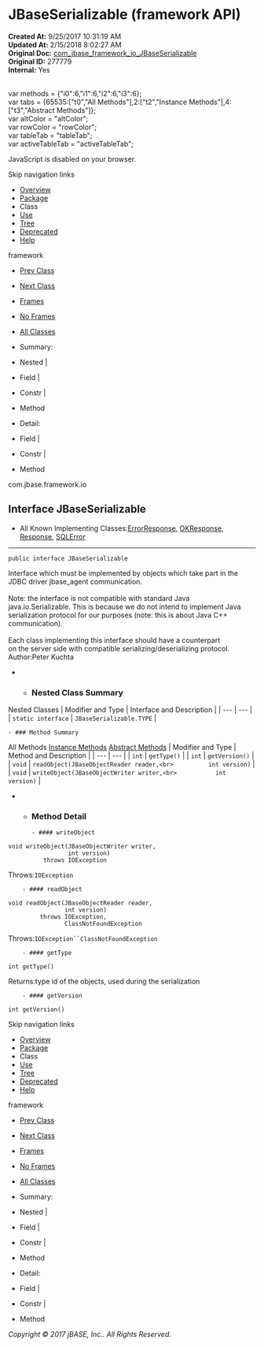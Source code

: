 # JBaseSerializable (framework   API)

**Created At:** 9/25/2017 10:31:19 AM  
**Updated At:** 2/15/2018 8:02:27 AM  
**Original Doc:** [com_jbase_framework_io_JBaseSerializable](https://docs.jbase.com/39220-io/com_jbase_framework_io_JBaseSerializable)  
**Original ID:** 277779  
**Internal:** Yes  

<!--<br>    try {<br>        if (location.href.indexOf('is-external=true') == -1) {<br>            parent.document.title="JBaseSerializable (framework   API)";<br>        }<br>    }<br>    catch(err) {<br>    }<br>//--><br>var methods = {"i0":6,"i1":6,"i2":6,"i3":6};<br>var tabs = {65535:["t0","All Methods"],2:["t2","Instance Methods"],4:["t3","Abstract Methods"]};<br>var altColor = "altColor";<br>var rowColor = "rowColor";<br>var tableTab = "tableTab";<br>var activeTableTab = "activeTableTab";
JavaScript is disabled on your browser.

Skip navigation links

- [Overview](../../../../overview-summary.html)
- [Package](./../com.jbase.framework.io-%28framework---api%29)
- Class
- [Use](./../class-use/uses-of-interface-com.jbase.framework.io.jbaseserializable-%28framework---api%29)
- [Tree](./../com.jbase.framework.io-class-hierarchy-%28framework---api%29)
- [Deprecated](../../../../deprecated-list.html)
- [Help](../../../../help-doc.html)


framework <br>

- [Prev Class](./../jbaseobjectwriter-%28framework---api%29 "interface in com.jbase.framework.io")
- [Next Class](./. "interface in com.jbase.framework.io")


- [Frames](./.)
- [No Frames](./.)


- [All Classes](../../../../allclasses-noframe.html)


<!--<br>  allClassesLink = document.getElementById("allclasses\_navbar\_top");<br>  if(window==top) {<br>    allClassesLink.style.display = "block";<br>  }<br>  else {<br>    allClassesLink.style.display = "none";<br>  }<br>  //-->

- Summary:
- Nested |
- Field |
- Constr |
- Method


- Detail:
- Field |
- Constr |
- Method

com.jbase.framework.io

## Interface JBaseSerializable

- All Known Implementing Classes:[ErrorResponse](./../errorresponse-%28framework---api%29 "class in com.jbase.framework.io"), [OKResponse](./../okresponse-%28framework---api%29 "class in com.jbase.framework.io"), [Response](./../response-%28framework---api%29 "class in com.jbase.framework.io"), [SQLError](./../sqlerror-%28framework---api%29 "class in com.jbase.framework.io")
* * *


```
public interface JBaseSerializable
```

Interface which must be implemented by objects which take part in the<br> JDBC driver  jbase\_agent communication.<br><br> Note: the interface is not compatible with standard Java<br> java.io.Serializable. This is because we do not intend to implement Java<br> serialization protocol for our purposes (note: this is about Java  C++ communication).<br><br> Each class implementing this interface should have a counterpart<br> on the server side with compatible serializing/deserializing protocol.
Author:Peter Kuchta

- - ### Nested Class Summary


Nested Classes | Modifier and Type | Interface and Description |
| --- | --- |
| `static interface` | `JBaseSerializable.TYPE`  |


    - ### Method Summary


All Methods [Instance Methods](javascript:show%282%29;) [Abstract Methods](javascript:show%284%29;) | Modifier and Type | Method and Description |
| --- | --- |
| `int` | `getType()`  |
| `int` | `getVersion()`  |
| `void` | `readObject(JBaseObjectReader reader,<br>          int version)`  |
| `void` | `writeObject(JBaseObjectWriter writer,<br>           int version)`  |

- - ### Method Detail

        - #### writeObject

```
void writeObject(JBaseObjectWriter writer,
                 int version)
          throws IOException
```
Throws:`IOException`


        - #### readObject

```
void readObject(JBaseObjectReader reader,
                int version)
         throws IOException,
                ClassNotFoundException
```
Throws:`IOException``ClassNotFoundException`


        - #### getType

```
int getType()
```
Returns:type id of the objects, used during the serialization


        - #### getVersion

```
int getVersion()
```

Skip navigation links

- [Overview](../../../../overview-summary.html)
- [Package](./../com.jbase.framework.io-%28framework---api%29)
- Class
- [Use](./../class-use/uses-of-interface-com.jbase.framework.io.jbaseserializable-%28framework---api%29)
- [Tree](./../com.jbase.framework.io-class-hierarchy-%28framework---api%29)
- [Deprecated](../../../../deprecated-list.html)
- [Help](../../../../help-doc.html)


framework <br>

- [Prev Class](./../jbaseobjectwriter-%28framework---api%29 "interface in com.jbase.framework.io")
- [Next Class](./. "interface in com.jbase.framework.io")


- [Frames](./.)
- [No Frames](./.)


- [All Classes](../../../../allclasses-noframe.html)


<!--<br>  allClassesLink = document.getElementById("allclasses\_navbar\_bottom");<br>  if(window==top) {<br>    allClassesLink.style.display = "block";<br>  }<br>  else {<br>    allClassesLink.style.display = "none";<br>  }<br>  //-->

- Summary:
- Nested |
- Field |
- Constr |
- Method


- Detail:
- Field |
- Constr |
- Method

*Copyright © 2017 jBASE, Inc.. All Rights Reserved.*
